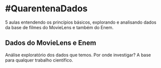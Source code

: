 # #QuarentenaDados

5 aulas entendendo os princípios básicos, explorando e analisando dados da base de filmes do MovieLens e também do Enem.

## Dados do MovieLens e Enem

Análise exploratório dos dados que temos. Por onde investigar? A base para qualquer trabalho científico.
